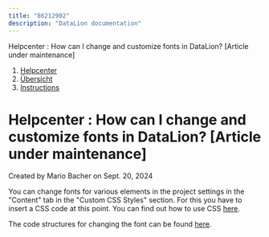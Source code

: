 ```yaml
---
title: "86212902"
description: "DataLion documentation"
---
```


Helpcenter : How can I change and customize fonts in DataLion? \[Article under maintenance\]  

1.  [Helpcenter](index.html)
2.  [Übersicht](2982609.html)
3.  [Instructions](Instructions_85524497.html)

# Helpcenter : How can I change and customize fonts in DataLion? \[Article under maintenance\]

Created by Mario Bacher on Sept. 20, 2024

You can change fonts for various elements in the project settings in the "Content" tab in the "Custom CSS Styles" section. For this you have to insert a CSS code at this point. You can find out how to use CSS [here](https://datalion.zendesk.com/hc/de/articles/360021463799-What-is-CSS-).

The code structures for changing the font can be found [here](https://datalion.zendesk.com/hc/de/articles/4426668104978-Specific-HTML-CSS-elements-in-DataLion).